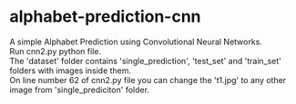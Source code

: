 # alphabet-prediction-cnn
A simple Alphabet Prediction using Convolutional Neural Networks.   
Run cnn2.py python file.   
The 'dataset' folder contains 'single_prediction', 'test_set' and 'train_set' folders with images inside them.   
On line number 62 of cnn2.py file you can change the 't1.jpg' to any other image from 'single_prediciton' folder.
